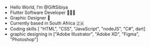 - Hello World, I’m @GiftSibiya
- Flutter Software Developer 🧑🏾‍💻
- Graphic Designer 🎨
- Currently based in South Africa 🇿🇦
- Coding skills [ "HTML", "CSS", "JavaScript", "nodeJS", "C#", dart]
- graphic designing in ["Adobe Illustrator", "Adobe XD", "Figma", "Photoshop"]
